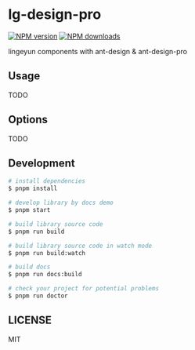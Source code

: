# lg-design-pro

[![NPM version](https://img.shields.io/npm/v/lg-design-pro.svg?style=flat)](https://npmjs.org/package/lg-design-pro)
[![NPM downloads](http://img.shields.io/npm/dm/lg-design-pro.svg?style=flat)](https://npmjs.org/package/lg-design-pro)

lingeyun components with ant-design & ant-design-pro

## Usage

TODO

## Options

TODO

## Development

```bash
# install dependencies
$ pnpm install

# develop library by docs demo
$ pnpm start

# build library source code
$ pnpm run build

# build library source code in watch mode
$ pnpm run build:watch

# build docs
$ pnpm run docs:build

# check your project for potential problems
$ pnpm run doctor
```

## LICENSE

MIT
